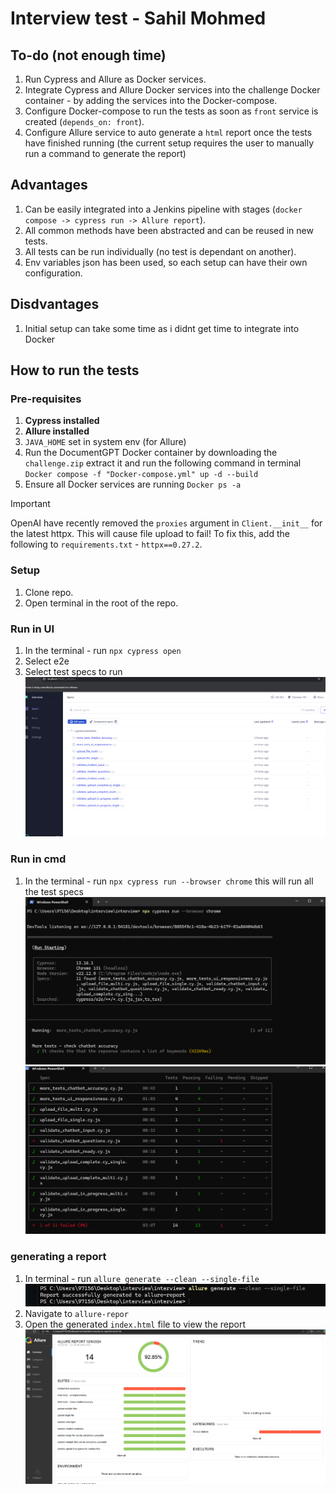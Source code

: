 # Interview test - Sahil Mohmed


## To-do (not enough time)
1. Run Cypress and Allure as Docker services.
2. Integrate Cypress and Allure Docker services into the challenge Docker container - by adding the services into the Docker-compose.
3. Configure Docker-compose to run the tests as soon as `front` service is created (`depends_on: front`).
4. Configure Allure service to auto generate a `html` report once the tests have finished running (the current setup requires the user to manually run a command to generate the report)

## Advantages
1. Can be easily integrated into a Jenkins pipeline with stages (`docker compose -> cypress run -> Allure report`).
2. All common methods have been abstracted and can be reused in new tests.
3. All tests can be run individually (no test is dependant on another).
4. Env variables json has been used, so each setup can have their own configuration.

## Disdvantages
1. Initial setup can take some time as i didnt get time to integrate into Docker


## How to run the tests
### Pre-requisites 
1. **Cypress installed**
2. **Allure installed**
3. `JAVA_HOME` set in system env (for Allure)
4. Run the DocumentGPT Docker container by downloading the `challenge.zip` extract it and run the following command in terminal `Docker compose -f "Docker-compose.yml" up -d --build`
5. Ensure all Docker services are running `Docker ps -a`
   
>[!IMPORTANT]
>OpenAI have recently removed the `proxies` argument in `Client.__init__` for the latest httpx. This will cause file upload to fail! To fix this, add the following to `requirements.txt` - `httpx==0.27.2`.

### Setup
1. Clone repo.
2. Open terminal in the root of the repo.

### Run in UI 
1. In the terminal - run `npx cypress open`
2. Select e2e
3. Select test specs to run
![Alt text](readme_files/run_ui.png)

### Run in cmd
1. In the terminal - run `npx cypress run --browser chrome` this will run all the test specs
![Alt text](readme_files/run_cmd.png)
![Alt text](readme_files/run_cmd2.png)

### generating a report
1. In terminal - run `allure generate --clean --single-file`
![Alt text](readme_files/allure1.png)
2. Navigate to `allure-repor`
3. Open the generated `index.html` file to view the report
![Alt text](readme_files/allure2.png)




